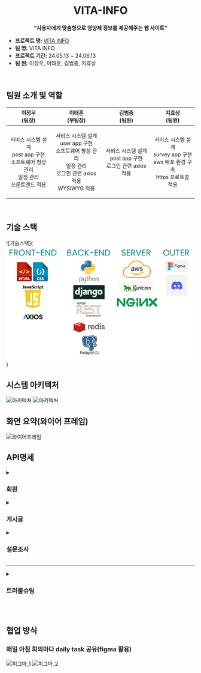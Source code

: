 <div style ="text-align:center">

  # VITA-INFO

</div>



<p align='center'><strong>“사용자에게 맞춤형으로 영양제 정보를 제공해주는 웹 사이트”</strong></p>
</p>
  <ul>
  <li><strong>프로젝트 명: </strong><a href="https://vitainfo.kr"> VITA INFO</a></li>
  <li><strong>팀 명:</strong> VITA INFO</li>
  <li><strong>프로젝트 기간:</strong> 24.05.13 ~ 24.06.13</li>
  <li><strong>팀 원:</strong> 이정우, 이태훈, 김범중, 지효상</li>
</ul>
<br>


## 팀원 소개 및 역할
<table>
<thead>
<tr>
<th>이정우 <br>(팀장)</th>
<th>이태훈 <br>(부팀장)</th>
<th>김범중 <br>(팀원)</th>
<th>지효상 <br>(팀원)</th>
</tr>
</thead>
<tbody>
<tr>
  <td>
    <p align="center">
      서비스 시스템 설계<br>
      post app 구현<br>
      소프트웨어 형상 관리<br>
      일정 관리 <br>
      프론트엔드 적용
    </p>
  </td>
    <td>
    <p align="center">
      서비스 시스템 설계<br>
      user app 구현<br>
      소프트웨어 형상 관리<br>
      일정 관리 <br>
      로그인 관련 axios 적용<br>
      WYSIWYG 적용
    </p>
  </td>
  
  <td>
    <p align="center">
      서비스 시스템 설계<br>
      post app 구현<br>
      로그인 관련 axios 적용
    </p>
  </td>
  
  <td>
    <p align="center">
   서비스 시스템 설계<br>
  survey app 구현<br>
  aws 배포 환경 구축<br>
  https 프로토콜 적용
    </p>
  </td>
</tr>
</tbody>
</table>

<br>

## 기술 스택
![기술스택](![alt text](image.png))


## 시스템 아키텍처
![아키텍처](https://github.com/JWTONE/VITA-INFO/assets/159910835/f4047c1c-a83b-4d56-8933-542baa9e7aa5)
![아키텍처](https://cdn.discordapp.com/attachments/1232611383309238339/1250654517855522826/image.png?ex=666bba49&is=666a68c9&hm=726b6b71e76fd03a1f9d52aa7d1e1b785ebc85bef4fb94ea416a4f46356e6621&)


## 화면 요약(와이어 프레임)
![와이어프레임](https://github.com/JWTONE/VITA-INFO/assets/159910835/04fa97b7-1c8f-4561-a062-d29408c157f0)

## API명세 

<details>
  
<summary>
  
  ### 회원
  
</summary>

- **회원가입**
  - HTTP Method: POST
  - API Path: `/api/account/`
  - Request:
    ```json
    {
        "username": "string",
        "password": "string",
        "confirm_password": "string",
        "email": "email",
        "name": "string",
        "nickname": "string",
        "date_of_birth": "date",
        "gender": "string",
        "subscription": "boolean"
    }
    ```
  - Response:
    
    &emsp;&emsp; 성공, 200

    &emsp;&emsp; 실패, 400 



- **로그인**
  - HTTP Method: POST
  - API Path: `/api/account/login`
  - Request:
    ```json
    {
        "username": "string",
        "password": "string",
    }
    ```
  - Response:
    
    &emsp;&emsp; 성공, 200

    &emsp;&emsp; 실패, 400 


- **토큰 Refresh**
  - HTTP Method: POST
  - API Path: `/api/account/refresh`
  - Request:
    ```json
    {
        "refresh" : "string"
    }
    ```
  - Response:
    
    &emsp;&emsp; 성공, 200

    &emsp;&emsp; 실패, 401


- **로그아웃**
  - HTTP Method: POST
  - API Path: `/api/account/logout`
  - Request:
    ```json
    {
        "refresh" : "string"
    }
    ```
  - Response:
    
    &emsp;&emsp; 성공, 200

    &emsp;&emsp; 실패, 400 


- **회원탈퇴**
  - HTTP Method: DELETE
  - API Path: `/api/account/`
  - Request:
    ```json
    {
        "password": "string",
    }
    ```
  - Response:
    
    &emsp;&emsp; 성공, 200

    &emsp;&emsp; 실패, 400 


- **회원정보 수정**
  - HTTP Method: PUT
  - API Path: `/api/account/<str:username>`
  - Request:
    ```json
    {
        "email": "email",
        "date_of_birth": "date",
        "gender": "string",
        "subscription": "boolean"
    }
    ```
  - Response:
    
    &emsp;&emsp; 성공, 200

    &emsp;&emsp; 실패, 400 


- **비밀번호 수정**
  - HTTP Method: PUT
  - API Path: `/api/account/<str:username>/password`
  - Request:
    ```json
    {
        "password": "string",
        "confirm_password": "string",
    }
    ```
  - Response:
    
    &emsp;&emsp; 성공, 200

    &emsp;&emsp; 실패, 400 


</details>

<details>
  
<summary>
  
  ### 게시글
  
</summary>

- **게시글 작성**
  - HTTP Method: POST
  - API Path: `/api/post/`
  - Request:
    ```json
    {
        "title":"string",
        "content":"string"
    }
    ```
  - Response:
    
    &emsp;&emsp; 성공, 200

    &emsp;&emsp; 실패, 400 


- **게시글 리스트 조회**
  - HTTP Method: GET
  - API Path: `/api/post/<str:category>`
  - Response:
    
    &emsp;&emsp; 성공, 200

    &emsp;&emsp; 실패, 400 


- **게시글 검색**
  - HTTP Method: GET
  - API Path: `/api/post/search/`
  - Response:
    
    &emsp;&emsp; 성공, 200

    &emsp;&emsp; 실패, 400 


- **게시글 상세 조회**
  - HTTP Method: GET
  - API Path: `/api/post/<int:post_pk>`
  - Response:
    
    &emsp;&emsp; 성공, 200

    &emsp;&emsp; 실패, 400 


- **게시글 수정**
  - HTTP Method: PUT
  - API Path: `/api/post/<int:post_pk>`
  - Request:
    ```json
    {
        "title":"string",
        "content":"string"
    }
    ```
  - Response:
    
    &emsp;&emsp; 성공, 200

    &emsp;&emsp; 실패, 400 


- **게시글 삭제**
  - HTTP Method: DELETE
  - API Path: `/api/post/<int:post_pk>`
  - Response:
    
    &emsp;&emsp; 성공, 200

    &emsp;&emsp; 실패, 400 


- **게시글 좋아요**
  - HTTP Method: POST
  - API Path: `/api/post/<int:post_pk>`
  - Response:
    
    &emsp;&emsp; 성공, 200

    &emsp;&emsp; 실패, 400 


- **댓글 작성**
  - HTTP Method: POST
  - API Path: `/api/post/<int:post_pk>/comment/`
  - Request:
    ```json
    {
        "content":"string"
    }
    ```
  - Response:
    
    &emsp;&emsp; 성공, 200

    &emsp;&emsp; 실패, 400 


- **대댓글 작성**
  - HTTP Method: POST
  - API Path: `/api/post/<int:post_pk>/comment/<int:comment_pk>`
  - Request:
    ```json
    {
        "title":"string",
        "content":"string"
    }
    ```
  - Response:
    
    &emsp;&emsp; 성공, 200

    &emsp;&emsp; 실패, 400 


- **댓글 조회**
  - HTTP Method: GET
  - API Path: `/api/post/<int:post_pk>/comment/`
  - Response:
    
    &emsp;&emsp; 성공, 200

    &emsp;&emsp; 실패, 400 


- **댓글 수정**
  - HTTP Method: PUT
  - API Path: `/api/post/comment/<int:comment_pk>`
  - Request:
    ```json
    {
        "title":"string",
        "content":"string"
    }
    ```
  - Response:
    
    &emsp;&emsp; 성공, 200

    &emsp;&emsp; 실패, 400 


- **댓글 좋아요**
  - HTTP Method: POST
  - API Path: `/api/post/comment/<int:comment_pk>`
  - Response:
    
    &emsp;&emsp; 성공, 200

    &emsp;&emsp; 실패, 400 


- **인기 검색어 순위**
  - HTTP Method: GET
  - API Path: `/api/post/ranking/`
  - Response:
    
    &emsp;&emsp; 성공, 200

    &emsp;&emsp; 실패, 400 

  - 
</details>

<details>
  
<summary>
  
  ### 설문조사
  
</summary>

- **설문 보내기**
  - HTTP Method: POST
  - API Path: `/api/survey/`
  - Request:
    ```json
    {
        "name":"string",
        "gender":"string",
        "age":"integer",
        "height":"integer",
        "weight":"integer",
        "current_medications_or_supplements":"string",
        "allergies":"string",
        "exercise_frequency_per_week":"string",
        "average_sleep_hours_per_day":"string",
        "smoking_status":"string",
        "alcohol_consumption":"string",
        "average_meals_per_day":"string",
        "main_foods" : "string",
        "snacks" : "string",
        "health_goals": "string",
        "interested_supplements" : "string",
        "specific_health_issues_to_improve" : "string"
    }
    ```
  - Response:
    
    &emsp;&emsp; 성공, 200

    &emsp;&emsp; 실패, 400 


- **로딩페이지**
  - HTTP Method: GET
  - API Path: `/api/survey/loading/`
  - Response:
    
    &emsp;&emsp; 성공, 200

    &emsp;&emsp; 실패, 400 


- **설문조사 결과 불러오기**
  - HTTP Method: GET
  - API Path: `/api/survey/`
  - Response:
    
    &emsp;&emsp; 성공, 200

    &emsp;&emsp; 실패, 400 


</details>


<hr>

<details>

<summary>

  ### 트러블슈팅

</summary>

<details>

  <summary>
    
  ### ChatGPT 결과 정형화 되지 않은 문제
  
  </summary>
 
  
  #### 문제

  설문조사 결과를 화면에 출력시켜주고 데이터베이스에 저장 해야 하는데 답변의 형식이 매번 다르게 출력되어 작동하지 않는 문제 발생

  #### 해결

  정형화된 답변 틀을 제공해주고, 이 데이터들을 쉽게 다루기 위해서 python dictionary 형식으로 출력 해주도록  쿼리문을 변경했습니다.

</details>

  <details>

  <summary>
    
  ### ChatGPT 가 말도 안되는 결과를 출력
  
</summary>
  
  #### 문제

  설문 내용에 대한 답변에, 아마씨를  ‘아마겟돈’으로 잘못 알려주는 현상 발생 

  #### 해결

  다 방면으로 노력해봤지만, 이미 학습한 내용은 바꿔주기가 어려워서 GPT4.0Turbo로 모델로 변경 적용 해보니, 아마씨도 정상적으로 출력함

</details>

<details>

<summary>
    
  ### Axios interceptor 작동 안함
  
</summary>
  
  #### 문제

  로그인후 request 보냈을  access token이 안불러와지는 문제가 발생

  #### 해결

  로직에는 문제가 없었지만, base를 상속받는 template에서 axios 관련 cdn을 다시 불러와 서 충돌이 발생, 템플릿에서 cdn을 제외 하니 interceptor정상 작동

</details>

<details>

<summary>
  
  ### 댓글 출력 문제

</summary>


  #### 문제

  댓글 작성 시 대댓글들이 부모 댓글 및으로 상속 되지 않고 pk 순서 대로 출력 되는 문제 발생

  #### 해결

  시리얼라이저에 is_reply라는 필드를 추가해서 is_reply일 경우에 replies라는 새로운 array를 만들어서 담도록 로직 구성

 </details>

<details>

<summary>
    
  ### 댓글 중복 출력 문제
  
</summary>

  #### 문제

  replies에 담긴 댓글들이 화면에 중복 출력되는 문제발생

  #### 해결

  게시글 상세 serializer에 get_comments 함수로 is_reply가 아닌 코멘트만 필터해서 불러오도록 로직 변경

</details>

<details>

<summary>
  
  ### 로그인 관련 트러블슈팅
  
</summary>

  #### 문제

  토큰 로그인 방식은 세션 로그인 방식에서 쓰던 request.user.is_authenticated 사용 불가능

  #### 해결

  직접적으로 html에 로그인을 했다는 사실을 전달해줘야함. 로그인 할 때 username도 같이 받아서 local storage에 저장 후 localstorage에 username이 존재여부에 따라 로그인 여부를 확인 함

</details>

<details>

<summary>
  
  ### 개발용 설정파일과 배포용 설정파일의 차이(settings.py)
  
</summary>

  #### 문제

설정 파일 중 settings.py에 들어가는 소스코드가 개발용과 실제 배포용에서는 차이가 발생함

#### 해결

- 개발용
    
    Debug = True
    
    Allowed_Hosts = [ ]
    
- 배포용
    
    Debug = False
    
    Allowed_Hosts = [ “x.x.x.x”, “127.0.0.1”, “localhost”, ]
</details>

</details>

<br>

<br>

## 협업 방식
### 매일 아침 회의마다 daily task 공유(figma 활용)
![피그마_1](https://github.com/JWTONE/VITA-INFO/assets/159910835/f19a0f99-defe-457a-9601-c28d4ff6fdd5)
![피그마_2](https://github.com/JWTONE/VITA-INFO/assets/159910835/728e3e29-d78a-4960-81c2-d24a7d107556)
